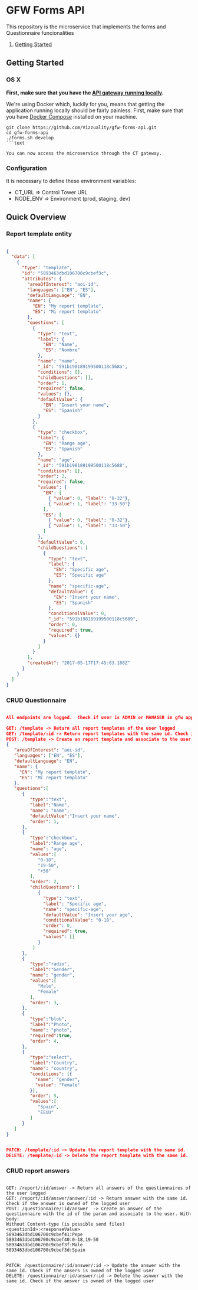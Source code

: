 # GFW Forms API


This repository is the microservice that implements the forms and Questionnaire funcionalities

1. [Getting Started](#getting-started)

## Getting Started

### OS X

**First, make sure that you have the [API gateway running
locally](https://github.com/control-tower/control-tower).**

We're using Docker which, luckily for you, means that getting the
application running locally should be fairly painless. First, make sure
that you have [Docker Compose](https://docs.docker.com/compose/install/)
installed on your machine.

```
git clone https://github.com/Vizzuality/gfw-forms-api.git
cd gfw-forms-api
./forms.sh develop
```text

You can now access the microservice through the CT gateway.

```

### Configuration

It is necessary to define these environment variables:

* CT_URL => Control Tower URL
* NODE_ENV => Environment (prod, staging, dev)


## Quick Overview

### Report template entity

```json

{
  "data": [
    {
      "type": "template",
      "id": "5893463dbd106700c9cbef3c",
      "attributes": {
        "areaOfInterest": "aoi-id",
        "languages": ["EN", "ES"],
        "defaultLanguage": "EN",
        "name": {
          "EN": "My report template",
          "ES": "Mi report templato"
        },
        "questions": [
          {
            "type": "text",
            "label": {
              "EN": "Name",
              "ES": "Nombre"
            },
            "name": "name",
            "_id": "591b198189199500118c568a",
            "conditions": [],
            "childQuestions": [],
            "order": 1,
            "required": false,
            "values": {},
            "defaultValue": {
              "EN": "Insert your name",
              "ES": "Spanish"
            }
          },
          {
            "type": "checkbox",
            "label": {
              "EN": "Range age",
              "ES": "Spanish"
            },
            "name": "age",
            "_id": "591b198189199500118c5688",
            "conditions": [],
            "order": 2,
            "required": false,
            "values": {
              "EN": [
                { "value": 0, "label": "0-32"},
                { "value": 1, "label": "33-50"}
              ],
              "ES": [
                { "value": 0, "label": "0-32"},
                { "value": 1, "label": "33-50"}
              ]
            },
            "defaultValue": 0,
            "childQuestions": [
              {
                "type": "text",
                "label": {
                  "EN": "Specific age",
                  "ES": "Specific age"
                },
                "name": "specific-age",
                "defaultValue": {
                  "EN": "Insert your name",
                  "ES": "Spanish"
                },
                "conditionalValue": 0,
                "_id": "591b198189199500118c5689",
                "order": 0,
                "required": true,
                "values": {}
              }
            ]
          }
        ],
        "createdAt": "2017-05-17T17:45:03.188Z"
      }
    }
  ]
}

```

### CRUD Questionnaire

```json

All endpoints are logged.  Check if user is ADMIN or MANAGER in gfw application

GET: /template -> Return all report templates of the user logged
GET: /template/:id -> Return report templates with the same id. Check if user is ADMIN or MANAGER in gfw application
POST: /template -> Create an report template and associate to the user. With body:
{  
   "areaOfInterest": "aoi-id",
   "languages": ["EN", "ES"],
   "defaultLanguage": "EN",
   "name": {
     "EN": "My report template",
     "ES": "Mi report templato"
   },
   "questions":[  
      {  
         "type":"text",
         "label":"Name",
         "name": "name",
         "defaultValue":"Insert your name",
         "order": 1,
      },
      {  
         "type":"checkbox",
         "label":"Range age",
         "name": "age",
         "values":[  
            "0-18",
            "19-50",
            "+50"
         ],
         "order": 2,
         "childQuestions": [
            {
              "type": "text",
              "label": "Specific age",
              "name": "specific-age",
              "defaultValue": "Insert your age",
              "conditionalValue": "0-18",
              "order": 0,
              "required": true,
              "values": []
            }
          ]
      },
      {  
         "type":"radio",
         "label":"Gender",
         "name": "gender",
         "values":[  
            "Male",
            "Female"
         ],
         "order": 3,
      },
      {  
         "type":"blob",
         "label":"Photo",
         "name": "photo",
         "required":true,
         "order": 4,
      },
      {  
         "type":"select",
         "label":"Country",
         "name": "country",
         "conditions": [{
           "name": "gender",
           "value": "Female"
         }],
         "order": 5,
         "values":[  
            "Spain",
            "EEUU"
         ]
      }
   ]
}


PATCH: /template/:id -> Update the report template with the same id.
DELETE: /template/:id -> Delete the report template with the same id.

```


### CRUD report answers

```

GET: /report/:id/answer -> Return all answers of the questionnaires of the user logged
GET: /report/:id/answer/answer/:id -> Return answer with the same id. Check if the answer is owned of the logged user
POST: /questionnaire/:id/answer  -> Create an answer of the questionnaire with the id of the param and associate to the user. With body:
Without Content-type (is possible send files)
<questionId>:<responseValue>
5893463dbd106700c9cbef41:Pepe
5893463dbd106700c9cbef40:0-18,19-50
5893463dbd106700c9cbef3f:Male
5893463dbd106700c9cbef3d:Spain


PATCH: /questionnaire/:id/answer/:id -> Update the answer with the same id. Check if the ansers is owned of the logged user
DELETE: /questionnaire/:id/answer/:id -> Delete the asnwer with the same id. Check if the answer is owned of the logged user

```
